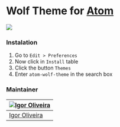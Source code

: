 # Wolf Theme for [Atom](https://atom.io)

<img src="http://i.imgur.com/4pf71MX.png" style="text-align: center;">

### Instalation
  1. Go to ``` Edit > Preferences ```
  2. Now click in ```Install``` table
  3. Click the button ```Themes```
  4. Enter ```atom-wolf-theme``` in the search box

### Maintainer
[![Igor Oliveira](https://avatars0.githubusercontent.com/u/14060827?v=3&s=70)](https://github.com/devigor) |
--- |
[Igor Oliveira](https://github.com/devigor) |
